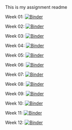 This is my assignment readme

Week 01: [![Binder](https://mybinder.org/badge_logo.svg)](https://mybinder.org/v2/gh/Micniks/Python-Assignments/master?filepath=Week1%2FWeek01.ipynb)

Week 02: [![Binder](https://mybinder.org/badge_logo.svg)](https://mybinder.org/v2/gh/Micniks/Python-Assignments/master?filepath=Week2%2FWeek02.ipynb)

Week 03: [![Binder](https://mybinder.org/badge_logo.svg)](https://mybinder.org/v2/gh/Micniks/Python-Assignments/master?filepath=Week3%2FWeek03.ipynb)

Week 04: [![Binder](https://mybinder.org/badge_logo.svg)](https://mybinder.org/v2/gh/Micniks/Python-Assignments/master?filepath=Week4%2FWeek04.ipynb)

Week 05: [![Binder](https://mybinder.org/badge_logo.svg)](https://mybinder.org/v2/gh/Micniks/Python-Assignments/master?filepath=Week5%2FWeek05.ipynb)

Week 06: [![Binder](https://mybinder.org/badge_logo.svg)](https://mybinder.org/v2/gh/Micniks/Python-Assignments/master?filepath=Week6%2FWeek06.ipynb)

Week 07: [![Binder](https://mybinder.org/badge_logo.svg)](https://mybinder.org/v2/gh/Micniks/Python-Assignments/master?filepath=Week7%2FSolved_Assignment%2FWeek07.ipynb)

Week 08: [![Binder](https://mybinder.org/badge_logo.svg)](https://mybinder.org/v2/gh/Micniks/Python-Assignments/master?filepath=Week8%2FSolved_Assignment%2FWeek08.ipynb)

Week 09: [![Binder](https://mybinder.org/badge_logo.svg)](https://mybinder.org/v2/gh/Micniks/Python-Assignments/master?filepath=Week9%2FSolved_Assignment%2FWeek09.ipynb)

Week 10: [![Binder](https://mybinder.org/badge_logo.svg)](https://mybinder.org/v2/gh/Micniks/Python-Assignments/master?filepath=Week10%2FSolved_Assignment%2FWeek10.ipynb)

Week 11: [![Binder](https://mybinder.org/badge_logo.svg)](https://mybinder.org/v2/gh/Micniks/Python-Assignments/master?filepath=Week11%2FSolved_Assignment%2FWeek11.ipynb)

Week 12: [![Binder](https://mybinder.org/badge_logo.svg)](https://mybinder.org/v2/gh/Micniks/Python-Assignments/master?filepath=Week12%2FSolved_Assignment%2FWeek12.ipynb)
